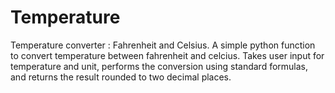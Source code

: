 # Temperature
Temperature converter : Fahrenheit and Celsius.
A simple python function to convert temperature between fahrenheit and celcius. Takes user input for temperature and unit, performs the conversion using standard formulas, and returns the result rounded to two decimal places.
